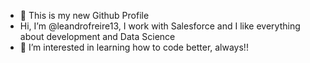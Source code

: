 - 👋 This is my new Github Profile
- Hi, I’m @leandrofreire13, I work with Salesforce and I like everything about development and Data Science
- 👀 I’m interested in learning how to code better, always!!


<!---
leandrofreire13/leandrofreire13 is a ✨ special ✨ repository because its `README.md` (this file) appears on your GitHub profile.
You can click the Preview link to take a look at your changes.
--->

